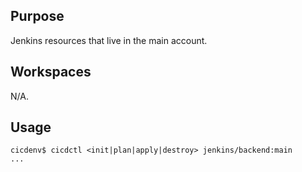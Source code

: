 ## Purpose
Jenkins resources that live in the main account.

## Workspaces
N/A.

## Usage
```
cicdenv$ cicdctl <init|plan|apply|destroy> jenkins/backend:main
...
```

